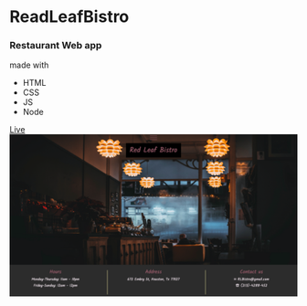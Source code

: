 # ReadLeafBistro

### Restaurant Web app 

made with
- HTML
- CSS
- JS 
- Node

[Live](https://blooming-dawn-59191.herokuapp.com)
![Homepage](restaurant.png)
